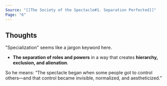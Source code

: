 ```yaml
---
Source: "[[The Society of the Spectacle#1. Separation Perfected]]"
Page: "6"
---
```

## Thoughts
"Specialization" seems like a jargon keyword here.
- **The separation of roles and powers** in a way that creates **hierarchy, exclusion, and alienation**.

So he means: “The spectacle began when some people got to control others—and that control became invisible, normalized, and aestheticized.”

